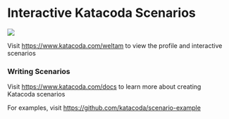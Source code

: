 # Interactive Katacoda Scenarios

[![](http://shields.katacoda.com/katacoda/weltam/count.svg)](https://www.katacoda.com/weltam "Get your profile on Katacoda.com")

Visit https://www.katacoda.com/weltam to view the profile and interactive scenarios

### Writing Scenarios
Visit https://www.katacoda.com/docs to learn more about creating Katacoda scenarios

For examples, visit https://github.com/katacoda/scenario-example
